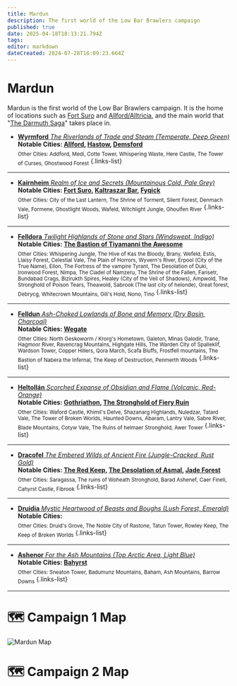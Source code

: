 ```yaml
---
title: Mardun
description: The first world of the Low Bar Brawlers campaign
published: true
date: 2025-04-18T18:13:21.794Z
tags: 
editor: markdown
dateCreated: 2024-07-28T16:09:23.664Z
---
```


# Mardun
Mardun is the first world of the Low Bar Brawlers campaign. It is the home of locations such as [Fort Suro](/locations/Mardun/Fort-Suro) and [Allford/Alltricia](/locations/Mardun/Allford), and the main world that "[The Darmuth Saga](/Seasons/campaign_1/Season_2)" takes place in.


- [**Wyrmford** *The Riverlands of Trade and Steam (Temperate, Deep Green)*](/locations/Mardun/Wyrmford)  
**Notable Cities: [Allford](/locations/Mardun/Allford), [Hastow](/locations/Mardun/Hastow), [Demsford](/locations/Mardun/Demsford)**  
<sub>Other Cities: Addford, Medi, Cotte Tower, Whispering Waste, Here Castle, The Tower of Curses, Ghostwood Forest</sub>
{.links-list}
---

- [**Kairnheim** *Realm of Ice and Secrets (Mountainous Cold, Pale Grey)*](/locations/Mardun)  
**Notable Cities: [Fort Suro](/locations/Mardun/Fort-Suro), [Kaltraszar Bar](/locations/Mardun/Kaltraszar-Bar), [Fyqick](/locations/Mardun/Fyqick)**  
<sub>Other Cities: City of the Last Lantern, The Shrine of Torment, Silent Forest, Denmach Vale, Formene, Ghostlight Woods, Wafeld, Witchlight Jungle, Ghoulfen River</sub>
{.links-list}
---

- [**Felldora** *Twilight Highlands of Stone and Stars (Windswept, Indigo)*](/locations/Mardun)  
**Notable Cities: [The Bastion of Tiyamanni the Awesome](/locations/Mardun/The-Bastion-of-Tiyamanni-the-Awesome)**  
<sub>Other Cities: Whispering Jungle, The Hive of Kas the Bloody, Brany, Wefeld, Estis, Llaisy Forest, Celestial Vale, The Plain of Horrors, Wyvern's River, Erpool (City of the True Name), Ellon, The Fortress of the vampire Tyrant, The Desolation of Duki, Ironwood Forest, Nimpa, The Ciadel of Namzeru, The Shrine of the Fallen, Farisetr, Bundabad Crags, Bizirukth Spires, Healey (City of the Veil of Shadows), Ampwold, The Stronghold of Poison Tears, Theawold, Sabrook (The last city of helonde), Great forest, Debrycg, Whitecrown Mountains, Gili's Hold, Nono, Tino</sub>
{.links-list}
---

- [**Felldun** *Ash-Choked Lowlands of Bone and Memory (Dry Basin, Charcoal)*](/locations/Mardun)  
**Notable Cities: [Wegate](/locations/Mardun/Wegate)**  
<sub>Other Cities: North Geskoworm / Krorg's Hometown, Galeton, Minas Galodir, Trane, Hagmoor River, Ravencrag Mountains, Highgate Hills, The Warden City of Spalleklif, Wardson Tower, Copper Hillers, Qora March, Scafa Bluffs, Frostfell mountains, The Bastion of Nabera the Infernal, The Keep of Destruction, Penmerth Woods</sub>
{.links-list}
---

- [**Heltollán** *Scorched Expanse of Obsidian and Flame (Volcanic, Red-Orange)*](/locations/Mardun)  
**Notable Cities: [Gothriathon](/locations/Mardun/Gothriathon), [The Stronghold of Fiery Ruin](/locations/Mardun/The-Stronghold-of-Fiery-Ruin)**  
<sub>Other Cities: Waford Castle, Khimil's Delve, Shazanarg Highlands, Nuledzar, Tatard Vale, The Tower of Broken Worlds, Haunted Downs, Abaram, Lantry Vale, Sabre River, Blade Mountains, Cotyw Vale, The Ruins of helmaer Stronghold, Awer Tower</sub>
{.links-list}
---

- [**Dracofel** *The Embered Wilds of Ancient Fire (Jungle-Cracked, Rust Gold)*](/locations/Mardun)  
**Notable Cities: [The Red Keep](/organizations/The-Red-Keep), [The Desolation of Asmal](/locations/Mardun/The-Desolation-of-Asmal), [Jade Forest](/locations/Mardun/Jade-Forest)**  
<sub>Other Cities: Saragassa, The ruins of Woheath Stronghold, Barad Ashenef, Caer Fineli, Cahyrst Castle, Fibrook</sub>
{.links-list}
---

- [**Druidia** *Mystic Heartwood of Beasts and Boughs (Lush Forest, Emerald)*](/locations/Mardun)  
**Notable Cities:**  
<sub>Other Cities: Druid's Grove, The Noble City of Rastone, Tatun Tower, Rowley Keep, The Keep of Broken Worlds</sub>
{.links-list}
---

- [**Ashenor** *For the Ash Mountains (Top Arctic Area, Light Blue)*](/locations/Mardun)  
**Notable Cities: [Bahyrst](/locations/Mardun/Bahyrst)**  
<sub>Other Cities: Sneaton Tower, Badumunz Mountains, Baham, Ash Mountains, Barrow Downs</sub>
{.links-list}
---




# 🗺️ Campaign 1 Map

<img src="/maps/mardun.webp" class="img-fluid" alt="Mardun Map">


# 🗺️ Campaign 2 Map